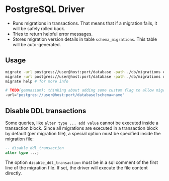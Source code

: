 # PostgreSQL Driver

* Runs migrations in transactions.
  That means that if a migration fails, it will be safely rolled back.
* Tries to return helpful error messages.
* Stores migration version details in table ``schema_migrations``.
  This table will be auto-generated.


## Usage

```bash
migrate -url postgres://user@host:port/database -path ./db/migrations create add_field_to_table
migrate -url postgres://user@host:port/database -path ./db/migrations up
migrate help # for more info

# TODO(gemnasium): thinking about adding some custom flag to allow migration within schemas:
-url="postgres://user@host:port/database?schema=name" 
```

## Disable DDL transactions

Some queries, like `alter type ... add value` cannot be executed inside a transaction block.
Since all migrations are executed in a transaction block by default (per migration file), a special option must be specified inside the migration file:

```sql
-- disable_ddl_transaction
alter type ...;
```
The option `disable_ddl_transaction` must be in a sql comment of the first line of the migration file.
If set, the driver will execute the file content directly.
